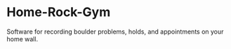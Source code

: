 # Home-Rock-Gym
Software for recording boulder problems, holds, and appointments on your home wall.
